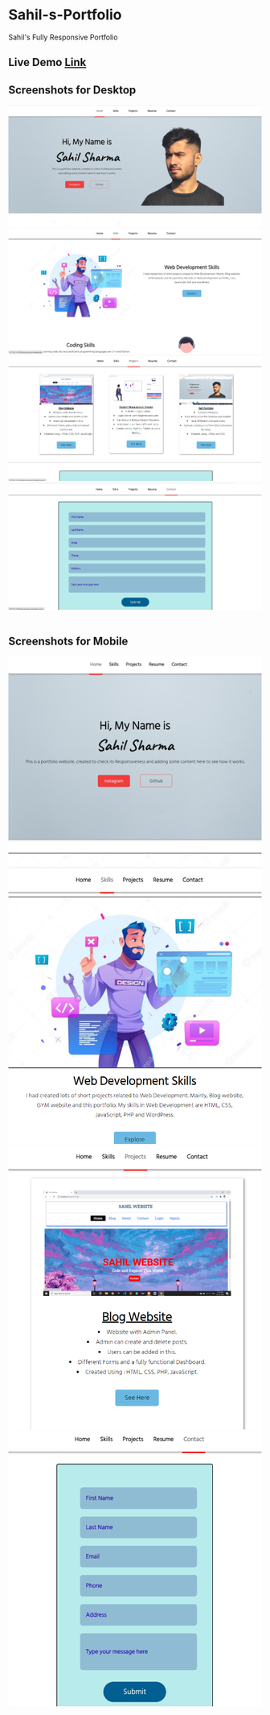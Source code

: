# Sahil-s-Portfolio
Sahil's Fully Responsive Portfolio
<h2>Live Demo <a href="#" target="_blank">Link</a></h2>
<h2>Screenshots for Desktop</h2>
<img src="screenshots/Desktop/1.png"><br>
<img src="screenshots/Desktop/2.png"><br>
<img src="screenshots/Desktop/3.png"><br>
<img src="screenshots/Desktop/4.png"><br><br>

<h2>Screenshots for Mobile</h2>
<img src="screenshots/Mobile/5.png"><br>
<img src="screenshots/Mobile/6.png"><br>
<img src="screenshots/Mobile/7.png"><br>
<img src="screenshots/Mobile/8.png"><br>

